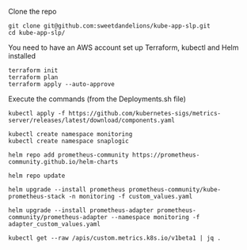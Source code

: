 Clone the repo

```
git clone git@github.com:sweetdandelions/kube-app-slp.git
cd kube-app-slp/
```
You need to have an AWS account set up
Terraform, kubectl and Helm installed

```
terraform init
terraform plan
terraform apply --auto-approve
```
Execute the commands (from the Deployments.sh file)
```
kubectl apply -f https://github.com/kubernetes-sigs/metrics-server/releases/latest/download/components.yaml

kubectl create namespace monitoring
kubectl create namespace snaplogic

helm repo add prometheus-community https://prometheus-community.github.io/helm-charts

helm repo update

helm upgrade --install prometheus prometheus-community/kube-prometheus-stack -n monitoring -f custom_values.yaml

helm upgrade --install prometheus-adapter prometheus-community/prometheus-adapter --namespace monitoring -f adapter_custom_values.yaml

kubectl get --raw /apis/custom.metrics.k8s.io/v1beta1 | jq .
```
